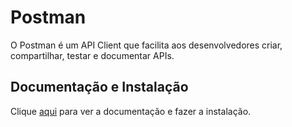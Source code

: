 # Postman

O Postman é um API Client que facilita aos desenvolvedores criar, compartilhar, testar e documentar APIs.

## Documentação e Instalação

Clique [aqui](https://www.postman.com) para ver a documentação e fazer a instalação.